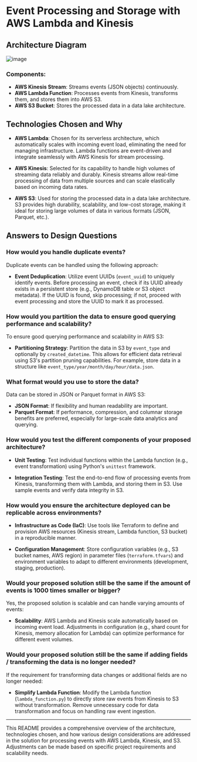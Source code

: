 
# Event Processing and Storage with AWS Lambda and Kinesis

## Architecture Diagram
![image](https://github.com/kuldeep27396/Babbel_Kuldeep/assets/61800838/f8ad2a45-8237-4f31-a4d7-c1d625115a7d)


### Components:

- **AWS Kinesis Stream**: Streams events (JSON objects) continuously.
- **AWS Lambda Function**: Processes events from Kinesis, transforms them, and stores them into AWS S3.
- **AWS S3 Bucket**: Stores the processed data in a data lake architecture.

## Technologies Chosen and Why

- **AWS Lambda**: Chosen for its serverless architecture, which automatically scales with incoming event load, eliminating the need for managing infrastructure. Lambda functions are event-driven and integrate seamlessly with AWS Kinesis for stream processing.
  
- **AWS Kinesis**: Selected for its capability to handle high volumes of streaming data reliably and durably. Kinesis streams allow real-time processing of data from multiple sources and can scale elastically based on incoming data rates.
  
- **AWS S3**: Used for storing the processed data in a data lake architecture. S3 provides high durability, scalability, and low-cost storage, making it ideal for storing large volumes of data in various formats (JSON, Parquet, etc.).

## Answers to Design Questions

### How would you handle duplicate events?

Duplicate events can be handled using the following approach:

- **Event Deduplication**: Utilize event UUIDs (`event_uuid`) to uniquely identify events. Before processing an event, check if its UUID already exists in a persistent store (e.g., DynamoDB table or S3 object metadata). If the UUID is found, skip processing; if not, proceed with event processing and store the UUID to mark it as processed.

### How would you partition the data to ensure good querying performance and scalability?

To ensure good querying performance and scalability in AWS S3:

- **Partitioning Strategy**: Partition the data in S3 by `event_type` and optionally by `created_datetime`. This allows for efficient data retrieval using S3's partition pruning capabilities. For example, store data in a structure like `event_type/year/month/day/hour/data.json`.

### What format would you use to store the data?

Data can be stored in JSON or Parquet format in AWS S3:

- **JSON Format**: If flexibility and human readability are important.
- **Parquet Format**: If performance, compression, and columnar storage benefits are preferred, especially for large-scale data analytics and querying.

### How would you test the different components of your proposed architecture?

- **Unit Testing**: Test individual functions within the Lambda function (e.g., event transformation) using Python's `unittest` framework.
  
- **Integration Testing**: Test the end-to-end flow of processing events from Kinesis, transforming them with Lambda, and storing them in S3. Use sample events and verify data integrity in S3.

### How would you ensure the architecture deployed can be replicable across environments?

- **Infrastructure as Code (IaC)**: Use tools like Terraform to define and provision AWS resources (Kinesis stream, Lambda function, S3 bucket) in a reproducible manner.
  
- **Configuration Management**: Store configuration variables (e.g., S3 bucket names, AWS region) in parameter files (`terraform.tfvars`) and environment variables to adapt to different environments (development, staging, production).

### Would your proposed solution still be the same if the amount of events is 1000 times smaller or bigger?

Yes, the proposed solution is scalable and can handle varying amounts of events:

- **Scalability**: AWS Lambda and Kinesis scale automatically based on incoming event load. Adjustments in configuration (e.g., shard count for Kinesis, memory allocation for Lambda) can optimize performance for different event volumes.

### Would your proposed solution still be the same if adding fields / transforming the data is no longer needed?

If the requirement for transforming data changes or additional fields are no longer needed:

- **Simplify Lambda Function**: Modify the Lambda function (`lambda_function.py`) to directly store raw events from Kinesis to S3 without transformation. Remove unnecessary code for data transformation and focus on handling raw event ingestion.

---

This README provides a comprehensive overview of the architecture, technologies chosen, and how various design considerations are addressed in the solution for processing events with AWS Lambda, Kinesis, and S3. Adjustments can be made based on specific project requirements and scalability needs.
